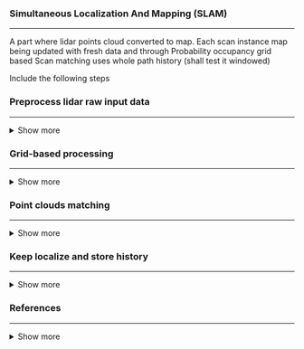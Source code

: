 ### Simultaneous Localization And Mapping (SLAM)

---

A part where lidar points cloud converted to map. Each scan instance map being updated
with fresh data and through
Probability occupancy grid based
Scan matching uses whole path history (shall test it windowed)

Include the following steps

### Preprocess lidar raw input data

---

<details>
  <summary>Show more</summary>

- Exclude blind zone by cutting lidar input range (current setup: 240 degrees)
- Convert to discret angles with fixed angle step. Due to motor physics lidar returns data with inconstant angles in low threshold. 
(current setup: 1 degree resolution)

data entry format:
  ```
  map: {
    timestamp_i: {
      x: int,
        estimated pos x
      y: int,
        estimated pos y
      theta: float,
        estimated pos theta
      range: list
        [dist_1, dist_2, dist_n],
          where n = input angular range / resolution
    },
    ...
  }
  ```

data entry example


  ```python
  {'1681926877.9563532': {
  'x': 0,
  'y': 0,
  'theta': 0.0,
  'range': [
    396, 413, 1217, 1217, 1202, 1202, 1186, 1170, 1170, 1155, 1155,
    1140, 1140, 1140, 1127, 1127, 1127, 1087, 1005, 973, 990, 974,
    926, 974, 925, 925, 925, 925, 925, 909, 909, 909, 909,
    909, 909, 909, 925, 925, 925, 941, 957, 957, 957, 957,
    973, 973, 1005, 973, 989, 1005, 1005, 1019, 1005, 1005, 1032,
    1032, 1032, 1032, 1100, 1248, 1248, 1248, 1264, 1280, 1295, 1311,
    1341, 1357, 1372, 1388, 1403, 1435, 1450, 1497, 1513, 1528, 1559,
    1605, 1636, 1651, 1682, 1745, 1776, 1791, 4443, 4536, 4676, 4766,
    5265, 5352, 5521, 5668, 4335, 2535, 2458, 2443, 2427, 2380, 2349,
    2349, 2333, 2303, 2288, 2272, 2256, 2241, 2225, 2210, 2210, 2194,
    2178, 2163, 2163, 2303, 2303, 2303, 2288, 2288, 2288, 2288, 2288,
    2288, 2288, 2288, 2288, 2288, 2288, 2303, 2303, 2303, 2148, 2194,
    2334, 2350, 2350, 2349, 2365, 2380, 2396, 2396, 2427, 2427, 2458,
    2474, 2489, 2504, 2535, 2551, 2566, 2598, 2613, 2644, 2675, 2690,
    2753, 2768, 2799, 2815, 2877, 2909, 2940, 2970, 3001, 3078, 3109,
    3141, 3202, 3296, 3342, 3388, 3435, 3574, 3622, 3669, 3745, 3714,
    3668, 3714, 3610, 3513, 3497, 3497, 3559, 4892, 4815, 4784, 4753,
    4707, 4677, 4629, 4614, 4567, 4536, 4521, 4490, 3109, 3172, 4381,
    4412, 4365, 3109, 3047, 3047, 2861, 2861, 2845, 2845, 2845, 2784,
    2845, 2845, 2845, 2845, 2845, 2845, 2845, 2861, 2861, 2861, 2876,
    2876, 2892, 2799, 2799, 2815, 2845, 2721, 2443, 2333, 2225, 2117,
    1978, 1900, 1837, 1760, 1651, 1605, 1558, 1512, 1435]}, 
}
  ```
</details>

### Grid-based processing

---

<details>
  <summary>Show more</summary>

Involves occupancy grid structure for environment representation in 2D space,
created in [occupancy_grid.py](occupancy_grid.py)
On this base further SLAM and path finding pipelined are based


Occupancy grid is probability based and has several grids in total:
- A mesh grid of x and y coordinates to represent each cell in the occupancy grid and keep track where to extend map when robot moves further
- Grid to keep track of which cells have been visited
- Grid of which cells are occupied
- A grid of rays (spokes) emanating from the robot's position to cover the entire field of view of the lidar sensor.
The function calculates the bearing index for each ray based on its angle relative to the robot's orientation.

</details>

### Point clouds matching

---

<details>
  <summary>Show more</summary>

Tested with 2 matchers type:
- icp algorithm for real distance data, that involve iterative least-squares solutions using point. Used as a support reference.
  [icp.py](icp.py)
- scan mather based on the occupancy grid. Involves scan history to correct error propagation due to sensor noise
Implemented in
  [og_scan_matcher.py](og_scan_matcher.py)

|                                                                                                                          |                                                                                                              |
|:------------------------------------------------------------------------------------------------------------------------:|:------------------------------------------------------------------------------------------------------------:|
| frames to be matched <img width="1200" alt="frames to be matched" src="./../../support_docs/images/scan_matching_1.png"> | matched frames <img width="1200" alt="matched frames" src="./../../support_docs/images/scan_matching_2.png"> |

</details>


### Keep localize and store history

---

<details>
  <summary>Show more</summary>

[fast_slam.py](fast_slam.py)

<img width="1200" alt="SLAM_output" src="./../../support_docs/images/SLAM_output.gif">

</details>


### References

---
<details>
  <summary>Show more</summary>

[PythonRobotics. Nice algorithmic base](https://github.com/AtsushiSakai/PythonRobotics)

[ICP algorithm reference source](https://github.com/richardos/icp)

[SLAM OG reference source](https://github.com/xiaofeng419/SLAM-2D-LIDAR-SCAN)

[Paper: Robot Pose Estimation in Unknown Environments
by Matching 2D Range Scans](http://robotics.caltech.edu/wiki/images/2/27/LuMilios_Paper.pdf)

</details>
